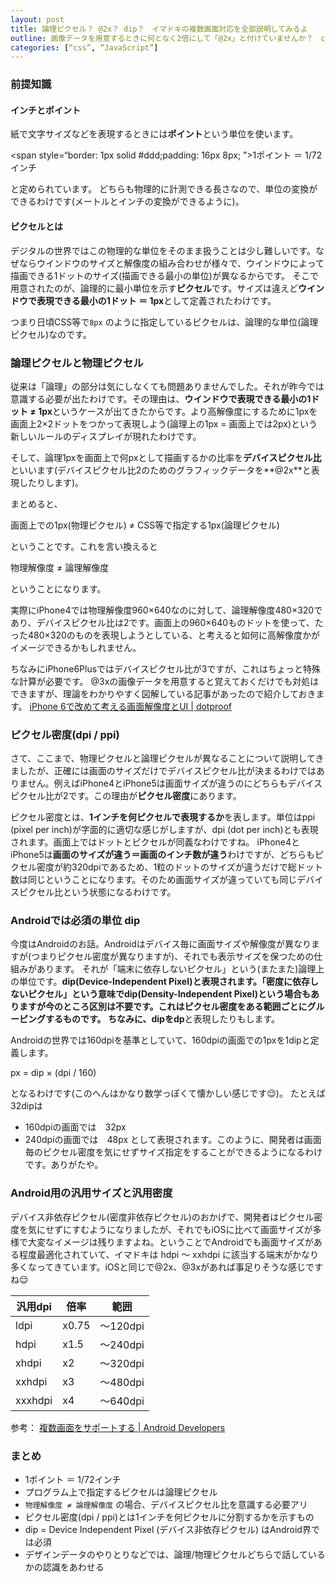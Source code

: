 ```yaml
---
layout: post
title: 論理ピクセル？ @2x？ dip？　イマドキの複数画面対応を全部説明してみるよ
outline: 画像データを用意するときに何となく2倍にして「@2x」と付けていませんか？　cssを書く時にpx指定をしたものの端末によって思うように表現されないことありませんか？　デザイナに「Retinaだとborderが1pxじゃない」とか言われたことありませんか？　今日を機に全部解決しちゃいましょう！
categories: [“css”, “JavaScript”]
---
```


### 前提知識
#### インチとポイント
紙で文字サイズなどを表現するときには**ポイント**という単位を使います。

<span style=“border: 1px solid #ddd;padding: 16px 8px; ”>1ポイント ＝ 1/72インチ</span>

と定められています。
どちらも物理的に計測できる長さなので、単位の変換ができるわけです(メートルとインチの変換ができるように)。

#### ピクセルとは
デジタルの世界ではこの物理的な単位をそのまま扱うことは少し難しいです。なぜならウインドウのサイズと解像度の組み合わせが様々で、ウインドウによって描画できる1ドットのサイズ(描画できる最小の単位)が異なるからです。
そこで用意されたのが、論理的に最小単位を示す**ピクセル**です。サイズは違えど**ウインドウで表現できる最小の1ドット ＝ 1px**として定義されたわけです。

つまり日頃CSS等で`8px` のように指定しているピクセルは、論理的な単位(論理ピクセル)なのです。


### 論理ピクセルと物理ピクセル
従来は「論理」の部分は気にしなくても問題ありませんでした。それが昨今では意識する必要が出たわけです。その理由は、**ウインドウで表現できる最小の1ドット ≠ 1px**というケースが出てきたからです。より高解像度にするために1pxを画面上2×2ドットをつかって表現しよう(論理上の1px = 画面上では2px)という新しいルールのディスプレイが現れたわけです。

そして、論理1pxを画面上で何pxとして描画するかの比率を**デバイスピクセル比**といいます(デバイスピクセル比2のためのグラフィックデータを**@2x**と表現したりします)。

まとめると、

画面上での1px(物理ピクセル) ≠ CSS等で指定する1px(論理ピクセル)

ということです。これを言い換えると

物理解像度 ≠ 論理解像度

ということになります。

実際にiPhone4では物理解像度960×640なのに対して、論理解像度480×320であり、デバイスピクセル比は2です。画面上の960×640ものドットを使って、たった480×320のものを表現しようとしている、と考えると如何に高解像度かがイメージできるかもしれません。

ちなみにiPhone6Plusではデバイスピクセル比が3ですが、これはちょっと特殊な計算が必要です。
@3xの画像データを用意すると覚えておくだけでも対処はできますが、理論をわかりやすく図解している記事があったので紹介しておきます。
 [iPhone 6で改めて考える画面解像度とUI | dotproof](http://www.dotproof.jp/2014/09/11/iphone-6-ppi/)


### ピクセル密度(dpi / ppi)
さて、ここまで、物理ピクセルと論理ピクセルが異なることについて説明してきましたが、正確には画面のサイズだけでデバイスピクセル比が決まるわけではありません。例えばiPhone4とiPhone5は画面サイズが違うのにどちらもデバイスピクセル比が2です。この理由が**ピクセル密度**にあります。

ピクセル密度とは、**1インチを何ピクセルで表現するか**を表します。単位はppi (pixel per inch)が字面的に適切な感じがしますが、dpi (dot per inch)とも表現されます。画面上ではドットとピクセルが同義なわけですね。
iPhone4とiPhone5は**画面のサイズが違う＝画面のインチ数が違う**わけですが、どちらもピクセル密度が約320dpiであるため、1粒のドットのサイズが違うだけで総ドット数は同じということになります。そのため画面サイズが違っていても同じデバイスピクセル比という状態になるわけです。


### Androidでは必須の単位 dip
今度はAndroidのお話。Androidはデバイス毎に画面サイズや解像度が異なりますが(つまりピクセル密度が異なりますが)、それでも表示サイズを保つための仕組みがあります。
それが「端末に依存しないピクセル」という(またまた)論理上の単位です。**dip(Device-Independent Pixel)**と表現されます。「密度に依存しないピクセル」という意味でdip(Density-Independent Pixel)という場合もありますが今のところ区別は不要です。これはピクセル密度をある範囲ごとにグルーピングするものです。
ちなみに、dipを**dp**と表現したりもします。

Androidの世界では160dpiを基準としていて、160dpiの画面での1pxを1dipと定義します。

px = dip × (dpi / 160)

となるわけです(このへんはかなり数学っぽくて懐かしい感じです😌)。
たとえば32dipは
* 160dpiの画面では　32px
* 240dpiの画面では　48px
として表現されます。このように、開発者は画面毎のピクセル密度を気にせずサイズ指定をすることができるようになるわけです。ありがたや。

### Android用の汎用サイズと汎用密度
デバイス非依存ピクセル(密度非依存ピクセル)のおかげで、開発者はピクセル密度を気にせずにすむようになりましたが、それでもiOSに比べて画面サイズが多様で大変なイメージは残りますよね。ということでAndroidでも画面サイズがある程度最適化されていて、イマドキは hdpi 〜 xxhdpi に該当する端末がかなり多くなってきています。iOSと同じで@2x、@3xがあれば事足りそうな感じですね😌

|汎用dpi  |倍率  |範囲  |
|---|---|---|
|ldpi  |x0.75  |〜120dpi  |
| hdpi | x1.5 | 〜240dpi |
| xhdpi | x2 | 〜320dpi |
| xxhdpi | x3 | 〜480dpi |
| xxxhdpi | x4 | 〜640dpi |

参考： [複数画面をサポートする | Android Developers](https://developer.android.com/guide/practices/screens_support.html)

### まとめ
* 1ポイント ＝ 1/72インチ
* プログラム上で指定するピクセルは論理ピクセル
* `物理解像度 ≠ 論理解像度` の場合、デバイスピクセル比を意識する必要アリ
* ピクセル密度(dpi / ppi)とは1インチを何ピクセルに分割するかを示すもの
* dip = Device Independent Pixel (デバイス非依存ピクセル) はAndroid界では必須
* デザインデータのやりとりなどでは、論理/物理ピクセルどちらで話しているかの認識をあわせる






